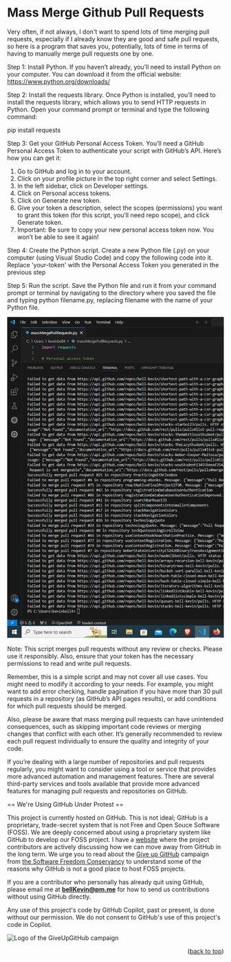 <a name="readme-top"></a>

# Mass Merge Github Pull Requests

Very often, if not always, I don't want to spend lots of time merging pull requests, especially if I already know they are good and safe pull requests, so here is a program that saves you, potentially, lots of time in terms of having to manually merge pull requests one by one.

Step 1: Install Python. If you haven’t already, you’ll need to install Python on your computer. You can download it from the official website: https://www.python.org/downloads/

Step 2: Install the requests library. Once Python is installed, you’ll need to install the requests library, which allows you to send HTTP requests in Python. Open your command prompt or terminal and type the following command:

pip install requests

Step 3: Get your GitHub Personal Access Token. You’ll need a GitHub Personal Access Token to authenticate your script with GitHub’s API. Here’s how you can get it:

1. Go to GitHub and log in to your account.
2. Click on your profile picture in the top right corner and select Settings.
3. In the left sidebar, click on Developer settings.
4. Click on Personal access tokens.
5. Click on Generate new token.
6. Give your token a description, select the scopes (permissions) you want to grant this token (for this script, you’ll need repo scope), and click Generate token.
7. Important: Be sure to copy your new personal access token now. You won’t be able to see it again!

Step 4: Create the Python script. Create a new Python file (.py) on your computer (using Visual Studio Code) and copy the following code into it. Replace 'your-token' with the Personal Access Token you generated in the previous step 

Step 5: Run the script. Save the Python file and run it from your command prompt or terminal by navigating to the directory where you saved the file and typing python filename.py, replacing filename with the name of your Python file.

![p](https://github.com/bell-kevin/massMergeGithubAllUserRepoPullRequests/blob/main/Capture1.PNG)

Note: This script merges pull requests without any review or checks. Please use it responsibly. Also, ensure that your token has the necessary permissions to read and write pull requests.

Remember, this is a simple script and may not cover all use cases. You might need to modify it according to your needs. For example, you might want to add error checking, handle pagination if you have more than 30 pull requests in a repository (as GitHub’s API pages results), or add conditions for which pull requests should be merged.

Also, please be aware that mass merging pull requests can have unintended consequences, such as skipping important code reviews or merging changes that conflict with each other. It’s generally recommended to review each pull request individually to ensure the quality and integrity of your code.

If you’re dealing with a large number of repositories and pull requests regularly, you might want to consider using a tool or service that provides more advanced automation and management features. There are several third-party services and tools available that provide more advanced features for managing pull requests and repositories on GitHub.

== We're Using GitHub Under Protest ==

This project is currently hosted on GitHub.  This is not ideal; GitHub is a
proprietary, trade-secret system that is not Free and Open Souce Software
(FOSS).  We are deeply concerned about using a proprietary system like GitHub
to develop our FOSS project. I have a [website](https://bellKevin.me) where the
project contributors are actively discussing how we can move away from GitHub
in the long term.  We urge you to read about the [Give up GitHub](https://GiveUpGitHub.org) campaign 
from [the Software Freedom Conservancy](https://sfconservancy.org) to understand some of the reasons why GitHub is not 
a good place to host FOSS projects.

If you are a contributor who personally has already quit using GitHub, please
email me at **bellKevin@pm.me** for how to send us contributions without
using GitHub directly.

Any use of this project's code by GitHub Copilot, past or present, is done
without our permission.  We do not consent to GitHub's use of this project's
code in Copilot.

![Logo of the GiveUpGitHub campaign](https://sfconservancy.org/img/GiveUpGitHub.png)

<p align="right">(<a href="#readme-top">back to top</a>)</p>
